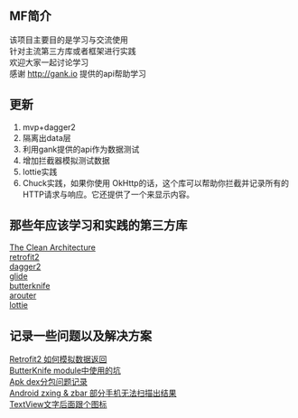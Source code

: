 ## MF简介  
该项目主要目的是学习与交流使用  
针对主流第三方库或者框架进行实践  
欢迎大家一起讨论学习  
感谢 http://gank.io 提供的api帮助学习  


## 更新 
1.  mvp+dagger2  
2.  隔离出data层  
3.  利用gank提供的api作为数据测试  
4.  增加拦截器模拟测试数据  
5.  lottie实践  
6.  Chuck实践，如果你使用 OkHttp的话，这个库可以帮助你拦截并记录所有的HTTP请求与响应。它还提供了一个来显示内容。

## 那些年应该学习和实践的第三方库

[The Clean Architecture](http://blog.8thlight.com/uncle-bob/2012/08/13/the-clean-architecture.html)   
[retrofit2](https://github.com/square/retrofit)   
[dagger2](https://github.com/google/dagger)   
[glide](https://github.com/bumptech/glide)   
[butterknife](https://github.com/JakeWharton/butterknife)   
[arouter](https://github.com/alibaba/ARouter)  
[lottie](https://github.com/airbnb/lottie-android)   

 

## 记录一些问题以及解决方案 
[Retrofit2 如何模拟数据返回](http://www.jianshu.com/p/357443b76185)   
[ButterKnife module中使用的坑](http://www.jianshu.com/p/65bab5cc4c25)   
[Apk dex分包问题记录](http://www.jianshu.com/p/7eb228d56d76)   
[Android zxing & zbar 部分手机无法扫描出结果](http://www.jianshu.com/p/c0d753341cd4)  
[TextView文字后面跟个图标](http://www.jianshu.com/p/45398d3ed96b) 



